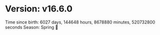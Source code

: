 # Version: v16.6.0
Time since birth: 6027 days, 144648 hours, 8678880 minutes, 520732800 seconds
Season: Spring 🌸
